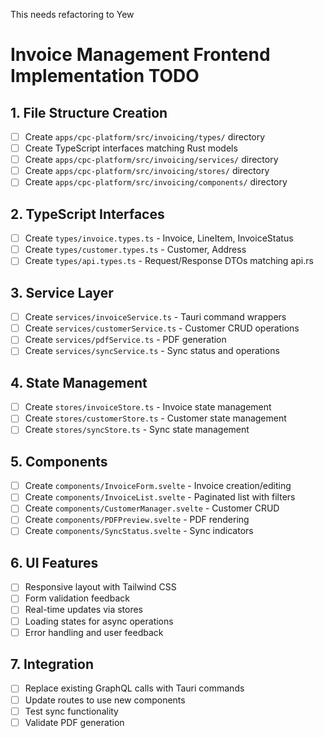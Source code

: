 This needs refactoring to Yew

# Invoice Management Frontend Implementation TODO

## 1. File Structure Creation
- [ ] Create `apps/cpc-platform/src/invoicing/types/` directory
- [ ] Create TypeScript interfaces matching Rust models
- [ ] Create `apps/cpc-platform/src/invoicing/services/` directory
- [ ] Create `apps/cpc-platform/src/invoicing/stores/` directory
- [ ] Create `apps/cpc-platform/src/invoicing/components/` directory

## 2. TypeScript Interfaces
- [ ] Create `types/invoice.types.ts` - Invoice, LineItem, InvoiceStatus
- [ ] Create `types/customer.types.ts` - Customer, Address
- [ ] Create `types/api.types.ts` - Request/Response DTOs matching api.rs

## 3. Service Layer
- [ ] Create `services/invoiceService.ts` - Tauri command wrappers
- [ ] Create `services/customerService.ts` - Customer CRUD operations
- [ ] Create `services/pdfService.ts` - PDF generation
- [ ] Create `services/syncService.ts` - Sync status and operations

## 4. State Management
- [ ] Create `stores/invoiceStore.ts` - Invoice state management
- [ ] Create `stores/customerStore.ts` - Customer state management
- [ ] Create `stores/syncStore.ts` - Sync state management

## 5. Components
- [ ] Create `components/InvoiceForm.svelte` - Invoice creation/editing
- [ ] Create `components/InvoiceList.svelte` - Paginated list with filters
- [ ] Create `components/CustomerManager.svelte` - Customer CRUD
- [ ] Create `components/PDFPreview.svelte` - PDF rendering
- [ ] Create `components/SyncStatus.svelte` - Sync indicators

## 6. UI Features
- [ ] Responsive layout with Tailwind CSS
- [ ] Form validation feedback
- [ ] Real-time updates via stores
- [ ] Loading states for async operations
- [ ] Error handling and user feedback

## 7. Integration
- [ ] Replace existing GraphQL calls with Tauri commands
- [ ] Update routes to use new components
- [ ] Test sync functionality
- [ ] Validate PDF generation